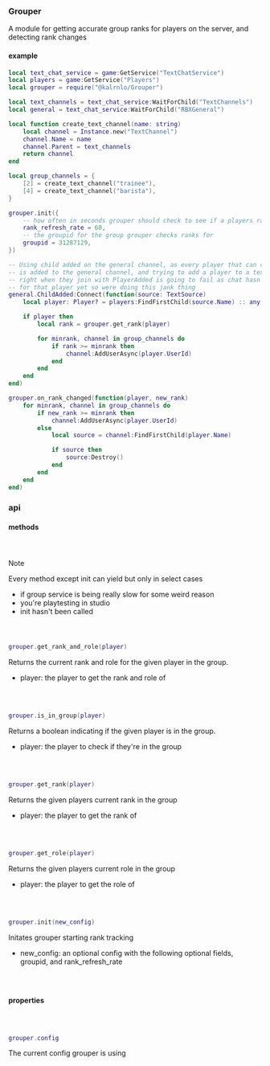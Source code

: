 ### Grouper

A module for getting accurate group ranks for players on the server, and detecting rank changes

#### example
```lua
local text_chat_service = game:GetService("TextChatService")
local players = game:GetService("Players")
local grouper = require("@kalrnlo/Grouper")

local text_channels = text_chat_service:WaitForChild("TextChannels")
local general = text_chat_service:WaitForChild("RBXGeneral")

local function create_text_channel(name: string)
	local channel = Instance.new("TextChannel")
	channel.Name = name
	channel.Parent = text_channels
	return channel
end

local group_channels = {
	[2] = create_text_channel("trainee"),
	[4] = create_text_channel("barista"),
}

grouper.init({
	-- how often in seconds grouper should check to see if a players rank has changed
	rank_refresh_rate = 60,
	-- the groupid for the group grouper checks ranks for
	groupid = 31287129,
})

-- Using child added on the general channel, as every player that can chat
-- is added to the general channel, and trying to add a player to a text channel
-- right when they join with PlayerAdded is going to fail as chat hasn't loaded
-- for that player yet so were doing this jank thing
general.ChildAdded:Connect(function(source: TextSource)
	local player: Player? = players:FindFirstChild(source.Name) :: any

	if player then
		local rank = grouper.get_rank(player)

		for minrank, channel in group_channels do
			if rank >= minrank then
				channel:AddUserAsync(player.UserId)
			end
		end
	end
end)

grouper.on_rank_changed(function(player, new_rank)
	for minrank, channel in group_channels do
		if new_rank >= minrank then
			channel:AddUserAsync(player.UserId)
		else
			local source = channel:FindFirstChild(player.Name)

			if source then
				source:Destroy()
			end
		end
	end
end)
```

### api
#### methods
####   
> [!NOTE]
> Every method except init can yield but only in select cases
> - if group service is being really slow for some weird reason
> - you're playtesting in studio
> - init hasn't been called

####   
```lua
grouper.get_rank_and_role(player)
```
Returns the current rank and role for the given player in the group.
- player: the player to get the rank and role of
#####   
```lua
grouper.is_in_group(player)
```
Returns a boolean indicating if the given player is in the group.
- player: the player to check if they're in the group
#####   
```lua
grouper.get_rank(player)
```
Returns the given players current rank in the group
- player: the player to get the rank of
#####   
```lua
grouper.get_role(player)
```
Returns the given players current role in the group
- player: the player to get the role of
#####   
```lua
grouper.init(new_config)
```
Initates grouper starting rank tracking
- new_config: an optional config with the following optional fields, groupid, and rank_refresh_rate
#####   
#### properties
#####   
```lua
grouper.config
```
The current config grouper is using